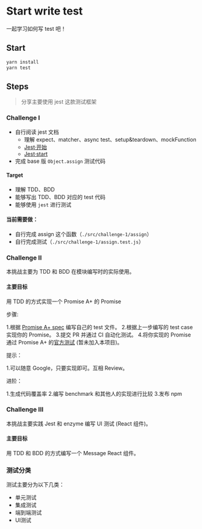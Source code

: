 # Start write test

一起学习如何写 test 吧！

## Start

```bash
yarn install
yarn test
```

## Steps

> 分享主要使用 jest 这款测试框架

### Challenge I

- 自行阅读 jest 文档
  - 理解 expect、matcher、async test、setup&teardown、mockFunction
  - [Jest·开始](https://doc.ebichu.cc/jest/docs/zh-Hans/getting-started.html)
  - [Jest·start](https://facebook.github.io/jest/docs/en/getting-started.html)
- 完成 base 版 `Object.assign` 测试代码

#### Target

- 理解 TDD、BDD
- 能够写出 TDD、BDD 对应的 test 代码
- 能够使用 `jest` 进行测试

#### 当前需要做：

- 自行完成 assign 这个函数（`./src/challenge-1/assign`）
- 自行完成测试（`./src/challenge-1/assign.test.js`）

### Challenge II

本挑战主要为 TDD 和 BDD 在模块编写时的实际使用。

#### 主要目标

用 TDD 的方式实现一个 Promise A+ 的 Promise

步骤:

1.根据 [Promise A+ spec](https://promisesaplus.com/) 编写自己的 test 文件。 
2.根据上一步编写的 test case 实现你的 Promise。 
3.提交 PR 并通过 CI 自动化测试。 
4.将你实现的 Promise 通过 Promise A+ 的[官方测试](https://github.com/promises-aplus/promises-tests) (暂未加入本项目)。

提示：

1.可以随意 Google，只要实现即可。互相 Review。

进阶：

1.生成代码覆盖率 
2.编写 benchmark 和其他人的实现进行比较 
3.发布 npm

### Challenge III

本挑战主要实践 Jest 和 enzyme 编写 UI 测试 (React 组件)。

#### 主要目标

用 TDD 和 BDD 的方式编写一个 Message React 组件。


### 测试分类

测试主要分为以下几类：

- 单元测试
- 集成测试
- 端到端测试
- UI测试
